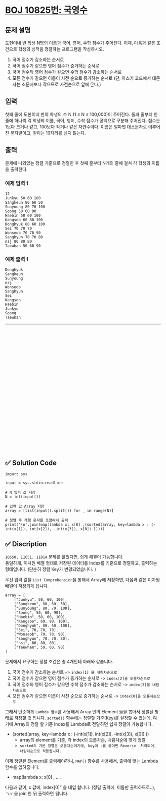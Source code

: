 # [BOJ 10825번: 국영수](https://www.acmicpc.net/problem/10825)

## 문제 설명


도현이네 반 학생 N명의 이름과 국어, 영어, 수학 점수가 주어진다. 이때, 다음과 같은 조건으로 학생의 성적을 정렬하는 프로그램을 작성하시오.  

1. 국어 점수가 감소하는 순서로  
2. 국어 점수가 같으면 영어 점수가 증가하는 순서로  
3. 국어 점수와 영어 점수가 같으면 수학 점수가 감소하는 순서로  
4. 모든 점수가 같으면 이름이 사전 순으로 증가하는 순서로 (단, 아스키 코드에서 대문자는 소문자보다 작으므로 사전순으로 앞에 온다.)  

## 입력  

첫째 줄에 도현이네 반의 학생의 수 N (1 ≤ N ≤ 100,000)이 주어진다. 둘째 줄부터 한 줄에 하나씩 각 학생의 이름, 국어, 영어, 수학 점수가 공백으로 구분해 주어진다. 점수는 1보다 크거나 같고, 100보다 작거나 같은 자연수이다. 이름은 알파벳 대소문자로 이루어진 문자열이고, 길이는 10자리를 넘지 않는다.

## 출력

문제에 나와있는 정렬 기준으로 정렬한 후 첫째 줄부터 N개의 줄에 걸쳐 각 학생의 이름을 출력한다.

### 예제 입력 1

```
12
Junkyu 50 60 100
Sangkeun 80 60 50
Sunyoung 80 70 100
Soong 50 60 90
Haebin 50 60 100
Kangsoo 60 80 100
Donghyuk 80 60 100
Sei 70 70 70
Wonseob 70 70 90
Sanghyun 70 70 80
nsj 80 80 80
Taewhan 50 60 90
```

### 예제 출력 1

```
Donghyuk
Sangkeun
Sunyoung
nsj
Wonseob
Sanghyun
Sei
Kangsoo
Haebin
Junkyu
Soong
Taewhan
```



---

<br/>
<br/>
<br/>
<br/>
<br/>
<br/>
<br/>
<br/>
<br/>
<br/>
<br/>
<br/>
<br/>
<br/>
<br/>
<br/>
<br/>
<br/>
<br/>
<br/>
<br/>
<br/>
<br/>

## ✅ Solution Code

```python3
import sys

input = sys.stdin.readline

# N 입력 값 저장
N = int(input())

# 입력 값 Array 저장
array = [list(input().split()) for _ in range(N)]

# 정렬 후 개행 문자를 포함해서 출력
print('\n'.join(map(lambda x: x[0] ,(sorted(array, key=lambda x : (-int(x[1]), int(x[2]), -int(x[3]), x[0]) )))))
```

## ✅ Discription

`10650, 11651, 11814` 문제를 풀었다면, 쉽게 해결이 가능합니다.   
동일하게, 이차원 배열 형태로 저장된 데이터를 Index를 기준으로 정렬하고, 출력하는 형태입니다. (단순히 정렬 Key가 변경되었습니다. )  

우선 입력 값을 `List Comprehension`을 통해서 Array에 저장하면, 다음과 같은 이차원 배열이 저장되게 됩니다. 

```
array = [
    ["Junkyu", 50, 60, 100],
    ["Sangkeun", 80, 60, 50],
    ["Sunyoung", 80, 70, 100],
    ["Soong", 50, 60, 90],
    ["Haebin", 50, 60, 100],
    ["Kangsoo", 60, 80, 100],
    ["Donghyuk", 80, 60, 100],
    ["Sei", 70, 70, 70],
    ["Wonseob", 70, 70, 90],
    ["Sanghyun", 70, 70, 80],
    ["nsj", 80, 80, 80],
    ["Taewhan", 50, 60, 90]
]
```

문제에서 요구하는 정렬 조건은 총 4개인데 아래와 같습니다. 

1. 국어 점수가 감소하는 순서로 -> `index[1] 을 내림차순으로`
2. 국어 점수가 같으면 영어 점수가 증가하는 순서로 -> `index[2]을 오름차순으로`
3. 국어 점수와 영어 점수가 같으면 수학 점수가 감소하는 순서로 -> `index[3]을 내림차순으로`
4. 모든 점수가 같으면 이름이 사전 순으로 증가하는 순서로 -> `index[0]을 오름차순으로`

그래서 단순하게  `Lambda 함수`를 사용해서 Array 안의 Element 들을 뽑아서 정렬된 형태로 저장할 것 입니다.
`sorted()` 함수에는 정렬할 기준(Key)를 설정할 수 있는데, 여기에 Array의 정렬 할 기준 Index를 Lambda로 전달하면 쉽게 정렬이 가능합니다.

* (sorted(array, key=lambda x : (-int(x[1]), int(x[2]), -int(x[3]), x[0]) ))  
    * array의 element를 기준, 각 index의 오름차순, 내림차순에 맞게 정렬
    * `sorted의 기본 정렬은 오름차순이기에, key에 -를 붙이면 Reverse  처리되어, 내림차순으로 적용됩니다.`

이제 정렬된 Element를 출력해야하니, `MAP()` 함수를 사용해서, 출력에 맞는 Lambda 함수를 입혀줍니다.    

* map(lambda x: x[0] , ....

다음과 같이, x 값에, index[0]" 을 대입 합니다. (정답 출력에, 이름만 출력하므로..), `'\n'`을 join 한 뒤 출력하면 됩니다.   